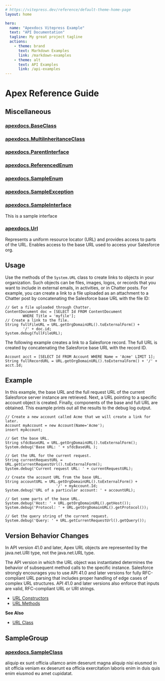 ```yaml
---
# https://vitepress.dev/reference/default-theme-home-page
layout: home

hero:
  name: "Apexdocs Vitepress Example"
  text: "API Documentation"
  tagline: My great project tagline
  actions:
    - theme: brand
      text: Markdown Examples
      link: /markdown-examples
    - theme: alt
      text: API Examples
      link: /api-examples
---
```


# Apex Reference Guide

## Miscellaneous

### [apexdocs.BaseClass](./Miscellaneous/apexdocs.BaseClass.md)

### [apexdocs.MultiInheritanceClass](./Miscellaneous/apexdocs.MultiInheritanceClass.md)

### [apexdocs.ParentInterface](./Miscellaneous/apexdocs.ParentInterface.md)

### [apexdocs.ReferencedEnum](./Miscellaneous/apexdocs.ReferencedEnum.md)

### [apexdocs.SampleEnum](./Miscellaneous/apexdocs.SampleEnum.md)

### [apexdocs.SampleException](./Miscellaneous/apexdocs.SampleException.md)

### [apexdocs.SampleInterface](./Miscellaneous/apexdocs.SampleInterface.md)

This is a sample interface

### [apexdocs.Url](./Miscellaneous/apexdocs.Url.md)

Represents a uniform resource locator (URL) and provides access to parts of the URL. 
Enables access to the base URL used to access your Salesforce org. 
 
## Usage 
Use the methods of the `System.URL` class to create links to objects in your organization. Such objects can be files, images, 
logos, or records that you want to include in external emails, in activities, or in Chatter posts. For example, you can create 
a link to a file uploaded as an attachment to a Chatter post by concatenating the Salesforce base URL with the file ID: 
 
```apex
// Get a file uploaded through Chatter.
ContentDocument doc = [SELECT Id FROM ContentDocument
        WHERE Title = 'myfile'];
// Create a link to the file.
String fullFileURL = URL.getOrgDomainURL().toExternalForm() +
        '/' + doc.id;
System.debug(fullFileURL);
```

 
The following example creates a link to a Salesforce record. The full URL is created by concatenating the Salesforce base 
URL with the record ID. 
 
```apex
Account acct = [SELECT Id FROM Account WHERE Name = 'Acme' LIMIT 1];
String fullRecordURL = URL.getOrgDomainURL().toExternalForm() + '/' + acct.Id;
```

 
## Example 
In this example, the base URL and the full request URL of the current Salesforce server instance are retrieved. Next, a URL 
pointing to a specific account object is created. Finally, components of the base and full URL are obtained. This example 
prints out all the results to the debug log output. 
 
```apex
// Create a new account called Acme that we will create a link for later.
Account myAccount = new Account(Name='Acme');
insert myAccount;

// Get the base URL.
String sfdcBaseURL = URL.getOrgDomainURL().toExternalForm();
System.debug('Base URL: ' + sfdcBaseURL );

// Get the URL for the current request.
String currentRequestURL = URL.getCurrentRequestUrl().toExternalForm();
System.debug('Current request URL: ' + currentRequestURL);

// Create the account URL from the base URL.
String accountURL = URL.getOrgDomainURL().toExternalForm() +
                       '/' + myAccount.Id;
System.debug('URL of a particular account: ' + accountURL);

// Get some parts of the base URL.
System.debug('Host: ' + URL.getOrgDomainURL().getHost());
System.debug('Protocol: ' + URL.getOrgDomainURL().getProtocol());

// Get the query string of the current request.
System.debug('Query: ' + URL.getCurrentRequestUrl().getQuery());
```

 
## Version Behavior Changes 
In API version 41.0 and later, Apex URL objects are represented by the java.net.URI type, not the java.net.URL type. 
 
The API version in which the URL object was instantiated determines the behavior of subsequent method calls to the 
specific instance. Salesforce strongly encourages you to use API 41.0 and later versions for fully RFC-compliant URL 
parsing that includes proper handling of edge cases of complex URL structures. API 41.0 and later versions also enforce 
that inputs are valid, RFC-compliant URL or URI strings. 
 
* [URL Constructors](https://developer.salesforce.com/docs/atlas.en-us.apexref.meta/apexref/apex_methods_system_url.htm#apex_System_URL_constructors) 
* [URL Methods](https://developer.salesforce.com/docs/atlas.en-us.apexref.meta/apexref/apex_methods_system_url.htm#apex_System_URL_methods) 
 
**See Also** 
* [URL Class](https://developer.salesforce.com/docs/atlas.en-us.apexcode.meta/apexcode/apex_classes_url.htm)

## SampleGroup

### [apexdocs.SampleClass](./SampleGroup/apexdocs.SampleClass.md)

aliquip ex sunt officia ullamco anim deserunt magna aliquip nisi eiusmod in sit officia veniam ex 
deserunt ea officia exercitation laboris enim in duis quis enim eiusmod eu amet cupidatat.